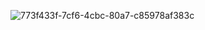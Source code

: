 ![773f433f-7cf6-4cbc-80a7-c85978af383c](https://github.com/medait-3/flutter-comping_ui/assets/53193738/2ecf2d4e-9819-43d5-9052-bc471564f681)
